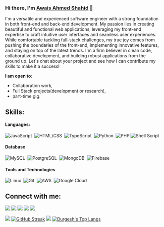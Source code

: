 ### Hi there, I'm [Awais Ahmed Shahid](https://AVPK.github.io) 👋
I'm a versatile and experienced software engineer with a strong foundation in both front-end and back-end development. My passion lies in creating beautiful and functional web applications, leveraging my front-end expertise to craft intuitive user interfaces and seamless user experiences. While comfortable tackling full-stack challenges, my true joy comes from pushing the boundaries of the front-end, implementing innovative features, and staying on top of the latest trends. I'm a firm believer in clean code, collaborative development, and building robust applications from the ground up. Let's chat about your project and see how I can contribute my skills to make it a success!

 **I am open to**:

- Collaboration work,
- Full Stack projects(development or research),
- part-time gig.

## Skills:

#### Languages:

![JavaScript](https://img.shields.io/badge/JavaScript-ED8B00?style=for-the-badge&logo=javascript&logoColor=white)&nbsp;
![HTML/CSS](https://img.shields.io/badge/HTML-CSS-ED8B00?style=for-the-badge&logo=html&logoColor=white)&nbsp;
![TypeScript](https://img.shields.io/badge/TypeScript-ED8B00?style=for-the-badge&logo=typescript&logoColor=white)&nbsp;
![Python](https://img.shields.io/badge/Python-3776AB?style=for-the-badge&logo=python&logoColor=white)&nbsp;
![PHP](https://img.shields.io/badge/PHP-%23000000.svg?style=for-the-badge&logo=php&logoColor=white)
![Shell Script](https://img.shields.io/badge/Shell_Script-121011?style=for-the-badge&logo=gnu-bash&logoColor=white)&nbsp;

#### Database

![MySQL](https://img.shields.io/badge/MySQL-00000F?style=flat&&logo=mysql&logoColor=white)&nbsp;
![PostgreSQL](https://img.shields.io/badge/PostgreSQL-316192?style=flat&&logo=postgresql&logoColor=white)&nbsp;
![MongoDB](https://img.shields.io/badge/MongoDB-316192?style=flat&&logo=mongodb&logoColor=white)&nbsp;
![Firebase](https://img.shields.io/badge/Firebase-316192?style=flat&&logo=firebase&logoColor=white)&nbsp;

#### Tools and Technologies

![Linux](https://img.shields.io/badge/Linux-FCC624?style=flat&logo=linux&logoColor=white)&nbsp;
![Git](https://img.shields.io/badge/GIT-E44C30?style=flat&logo=git&logoColor=white)&nbsp;
![AWS](https://img.shields.io/badge/Amazon_AWS-232F3E?style=flat&logo=amazon-aws&logoColor=white)&nbsp;
![Google Cloud](https://img.shields.io/badge/Google_Cloud-4285F4?style=flat&logo=google-cloud&logoColor=white)&nbsp;

## Connect with me:

<p align = "center">

[<img src ="https://img.shields.io/badge/website-%23.svg?&style=for-the-badge&logo=www&logoColor=white%22&color=black">](https://avpk.github.io)
[<img src="https://img.shields.io/badge/twitter-%231DA1F2.svg?&style=for-the-badge&logo=twitter&logoColor=white&color=black" />](https://twitter.com/themlphdstudent) 
[<img src="https://img.shields.io/badge/linkedin-%2312100E.svg?&style=for-the-badge&logo=linkedin&logoColor=white&color=black" />](https://www.linkedin.com/in/awaisahmedshahid/)
[<img src="https://img.shields.io/badge/medium-%2312100E.svg?&style=for-the-badge&logo=medium&logoColor=white&color=black" />](https://medium.com/@awaisahmedshahid)
[<img src="https://img.shields.io/badge/instagram-%2312100E.svg?&style=for-the-badge&logo=instagram&logoColor=white&color=black" />](https://instagram.com/awaisahmedshahid)
</p>

<!--
| <a href="https://github.com/anuraghazra/github-readme-stats"><img align="center" src="https://github-readme-stats.vercel.app/api?username=durgeshsamariya&show_icons=true&include_all_commits=true&theme=buefy&hide_border=true" alt="Durgesh's github stats" /></a> | <a href="https://github.com/anuraghazra/github-readme-stats"><img align="center" src="https://github-readme-stats.vercel.app/api/top-langs/?username=durgeshsamariya&layout=compact&theme=buefy&hide_border=true" /></a> |
| ------------- | ------------- |
-->

[<img src="https://github-profile-trophy.vercel.app/?username=AVPK&row=2&column=3" />](https://github.com/ryo-ma/github-profile-trophy)
[![GitHub Streak](https://github-readme-streak-stats.herokuapp.com/?user=AVPK&theme=dark)](https://github.com/DenverCoder1/github-readme-streak-stats)
[<img src="https://github-readme-stats.vercel.app/api?username=AVPK&theme=algolia&count_private=true&include_all_commits=true&show_icons=true" />](https://github.com/anuraghazra/github-readme-stats)
[![Durgesh's Top Langs](https://github-readme-stats.vercel.app/api/top-langs/?username=AVPK&theme=algolia&hide=Jupyter&layout=compact&show_icons=true)](https://github.com/anuraghazra/github-readme-stats)


<!--

Here are some ideas to get you started:

- 🔭 I’m currently working on ...
- 🌱 I’m currently learning ...
- 👯 I’m looking to collaborate on ...
- 🤔 I’m looking for help with ...
- 💬 Ask me about ...
- 📫 How to reach me: ...
- 😄 Pronouns: ...
- ⚡ Fun fact: ...
-->
